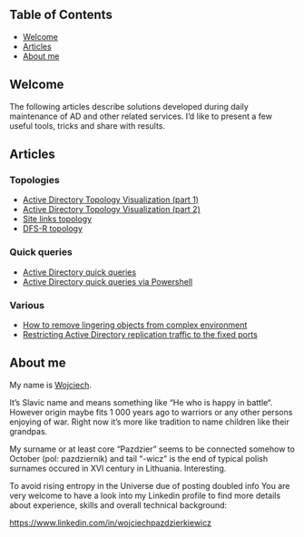 ## Table of Contents
* [Welcome](#welcome)
* [Articles](#articles)
* [About me](#about-me)

## Welcome
The following articles describe solutions developed during daily maintenance of AD and other related services. I’d like to present a few useful tools, tricks and share with results.

## Articles
### Topologies
* [Active Directory Topology Visualization (part 1)](https://github.com/Grad1ent/ActiveDirectoryAndAround/tree/Active-Directory-Topology-Visualization-part-1)
* [Active Directory Topology Visualization (part 2)](https://github.com/Grad1ent/ActiveDirectoryAndAround/tree/Active-Directory-Topology-Visualization-part-2)
* [Site links topology](https://github.com/Grad1ent/ActiveDirectoryAndAround/tree/Site-links-topology)
* [DFS-R topology](https://github.com/Grad1ent/ActiveDirectoryAndAround/tree/DFS-R-topology)

### Quick queries
* [Active Directory quick queries](https://github.com/Grad1ent/ActiveDirectoryAndAround/tree/Active-Directory-quick-queries)
* [Active Directory quick queries via Powershell](https://github.com/Grad1ent/ActiveDirectoryAndAround/tree/Active-Directory-quick-queries-via-Powershell)

### Various
* [How to remove lingering objects from complex environment](https://github.com/Grad1ent/ActiveDirectoryAndAround/tree/How-to-remove-lingering-objects-from-complex-environment)
* [Restricting Active Directory replication traffic to the fixed ports](https://github.com/Grad1ent/ActiveDirectoryAndAround/tree/Restricting-Active-Directory-replication-traffic-to-the-fixed-ports)

## About me
My name is [Wojciech](http://en.wikipedia.org/wiki/Wojciech).

It’s Slavic name and means something like “He who is happy in battle“. However origin maybe fits 1 000 years ago to warriors or any other persons enjoying of war. Right now it’s more like tradition to name children like their grandpas.

My surname or at least core “Pazdzier” seems to be connected somehow to October (pol: pazdziernik) and tail “-wicz” is the end of typical polish surnames occured in XVI century in Lithuania. Interesting.

To avoid rising entropy in the Universe due of posting doubled info You are very welcome to have a look into my Linkedin profile to find more details about experience, skills and overall technical background:

https://www.linkedin.com/in/wojciechpazdzierkiewicz
